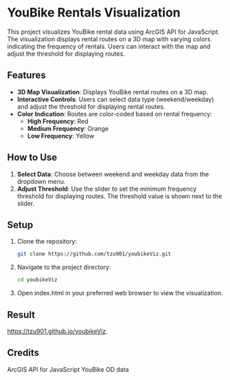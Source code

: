 # YouBike Rentals Visualization

This project visualizes YouBike rental data using ArcGIS API for JavaScript. The visualization displays rental routes on a 3D map with varying colors indicating the frequency of rentals. Users can interact with the map and adjust the threshold for displaying routes.

## Features

- **3D Map Visualization**: Displays YouBike rental routes on a 3D map.
- **Interactive Controls**: Users can select data type (weekend/weekday) and adjust the threshold for displaying rental routes.
- **Color Indication**: Routes are color-coded based on rental frequency:
  - **High Frequency**: Red
  - **Medium Frequency**: Orange
  - **Low Frequency**: Yellow

## How to Use

1. **Select Data**: Choose between weekend and weekday data from the dropdown menu.
2. **Adjust Threshold**: Use the slider to set the minimum frequency threshold for displaying routes. The threshold value is shown next to the slider.

## Setup

1. Clone the repository:
   ```sh
   git clone https://github.com/tzu901/youbikeViz.git
   ```

2. Navigate to the project directory:
    ```sh
    cd youbikeViz
    ```

3. Open index.html in your preferred web browser to view the visualization.

## Result
https://tzu901.github.io/youbikeViz.

## Credits
ArcGIS API for JavaScript
YouBike OD data

